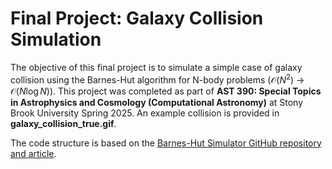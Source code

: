 # Final Project: Galaxy Collision Simulation

The objective of this final project is to simulate a simple case of galaxy collision using the Barnes-Hut algorithm for N-body problems ($\mathcal{O}(N^2)$ $\rightarrow$ $\mathcal{O}(N \log N)$). This project was completed as part of **AST 390: Special Topics in Astrophysics and Cosmology (Computational Astronomy)** at Stony Brook University Spring 2025. An example collision is provided in **galaxy_collision_true.gif**.

The code structure is based on the [Barnes-Hut Simulator GitHub repository and article](https://github.com/beltoforion/Barnes-Hut-Simulator).

